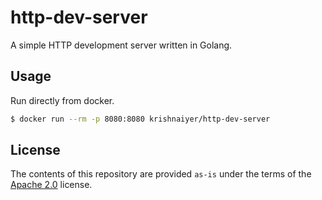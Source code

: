 # http-dev-server

A simple HTTP development server written in Golang.

## Usage

Run directly from docker.

```bash
$ docker run --rm -p 8080:8080 krishnaiyer/http-dev-server
```

## License

The contents of this repository are provided `as-is` under the terms of the [Apache 2.0](./LICENSE) license.
